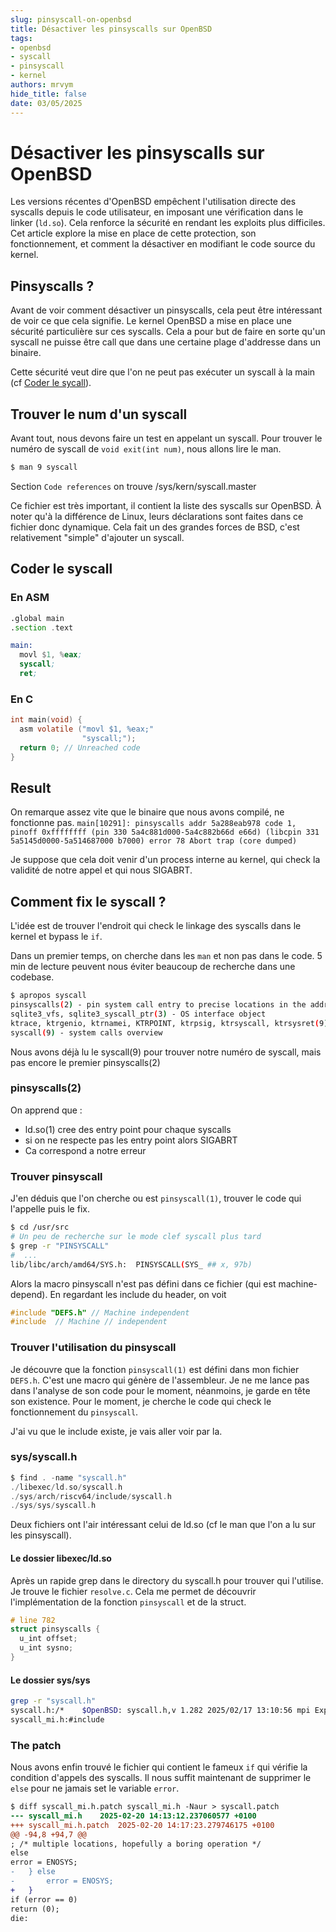```yaml
---
slug: pinsyscall-on-openbsd
title: Désactiver les pinsyscalls sur OpenBSD
tags:
- openbsd
- syscall
- pinsyscall
- kernel
authors: mrvym
hide_title: false
date: 03/05/2025
---
```

# Désactiver les pinsyscalls sur OpenBSD
Les versions récentes d'OpenBSD empêchent l'utilisation directe des syscalls depuis le code utilisateur, en imposant une vérification dans le linker (`ld.so`). 
Cela renforce la sécurité en rendant les exploits plus difficiles. Cet article explore la mise en place de cette protection, son fonctionnement, et comment la désactiver en modifiant le code source du kernel.
<!-- truncate --> 

## Pinsyscalls ? 

Avant de voir comment désactiver un pinsyscalls, cela peut être intéressant de voir ce que cela signifie. 
Le kernel OpenBSD a mise en place une sécurité particulière sur ces syscalls. Cela a pour but de faire en sorte qu'un syscall ne puisse être call que dans une certaine plage d'addresse dans un binaire. 

Cette sécurité veut dire que l'on ne peut pas exécuter un syscall à la main (cf [Coder le sycall](#coder-le-syscall)).

## Trouver le num d'un syscall 

Avant tout, nous devons faire un test en appelant un syscall. 
Pour trouver le numéro de syscall de `void exit(int num)`, nous allons lire le man.
```sh
$ man 9 syscall
```
Section `Code references` on trouve /sys/kern/syscall.master

Ce fichier est très important, il contient la liste des syscalls sur OpenBSD. À noter qu'à la différence de Linux, leurs déclarations sont faites dans ce fichier donc dynamique. 
Cela fait un des grandes forces de BSD, c'est relativement "simple" d'ajouter un syscall.


## Coder le syscall

### En ASM
```asm
.global main
.section .text

main:
  movl $1, %eax;
  syscall;
  ret;
```

### En C 

```c
int main(void) {
  asm volatile ("movl $1, %eax;"
                "syscall;");
  return 0; // Unreached code 
}
```

## Result 
On remarque assez vite que le binaire que nous avons compilé, ne fonctionne pas. 
`main[10291]: pinsyscalls addr 5a288eab978 code 1, pinoff 0xffffffff (pin 330 5a4c881d000-5a4c882b66d e66d) (libcpin 331 5a5145d0000-5a514687000 b7000) error 78
Abort trap (core dumped)`

Je suppose que cela doit venir d'un process interne au kernel, qui check la validité de notre appel et qui nous SIGABRT.

## Comment fix le syscall ? 

L'idée est de trouver l'endroit qui check le linkage des syscalls dans le kernel et bypass le `if`.

Dans un premier temps, on cherche dans les `man` et non pas dans le code.
5 min de lecture peuvent nous éviter beaucoup de recherche dans une codebase.

```sh
$ apropos syscall
pinsyscalls(2) - pin system call entry to precise locations in the address space
sqlite3_vfs, sqlite3_syscall_ptr(3) - OS interface object
ktrace, ktrgenio, ktrnamei, KTRPOINT, ktrpsig, ktrsyscall, ktrsysret(9) - process tracing kernel interface
syscall(9) - system calls overview
```
Nous avons déjà lu le syscall(9) pour trouver notre numéro de syscall, mais pas encore le premier pinsyscalls(2)

### pinsyscalls(2)

On apprend que : 
- ld.so(1) cree des entry point pour chaque syscalls
- si on ne respecte pas les entry point alors SIGABRT 
- Ca correspond a notre erreur

### Trouver pinsyscall

J'en déduis que l'on cherche ou est `pinsyscall(1)`, trouver le code qui l'appelle puis le fix.

```sh 
$ cd /usr/src
# Un peu de recherche sur le mode clef syscall plus tard
$ grep -r "PINSYSCALL"
#  ...
lib/libc/arch/amd64/SYS.h:	PINSYSCALL(SYS_ ## x, 97b)
```

Alors la macro pinsyscall n'est pas défini dans ce fichier (qui est machine-depend). En regardant les include du header, on voit 

```c
#include "DEFS.h" // Machine independent
#include  // Machine // independent
```

### Trouver l'utilisation du pinsyscall

Je découvre que la fonction `pinsyscall(1)` est défini dans mon fichier `DEFS.h`. C'est une macro qui génère de l'assembleur. 
Je ne me lance pas dans l'analyse de son code pour le moment, néanmoins, je garde en tête son existence. 
Pour le moment, je cherche le code qui check le fonctionnement du `pinsyscall`. 

J'ai vu que le include  existe, je vais aller voir par la.

### sys/syscall.h

```c
$ find . -name "syscall.h"
./libexec/ld.so/syscall.h
./sys/arch/riscv64/include/syscall.h
./sys/sys/syscall.h
```

Deux fichiers ont l'air intéressant celui de ld.so (cf le man que l'on a lu sur les pinsyscall).

#### Le dossier libexec/ld.so

Après un rapide grep dans le directory du syscall.h pour trouver qui l'utilise. Je trouve le fichier `resolve.c`.
Cela me permet de découvrir l'implémentation de la fonction `pinsyscall` et de la struct.
```c title="/usr/src/libexec/ld.so/resolve.c "
# line 782
struct pinsyscalls {
  u_int offset;
  u_int sysno;
}
```
#### Le dossier sys/sys

```sh
grep -r "syscall.h"
syscall.h:/*	$OpenBSD: syscall.h,v 1.282 2025/02/17 13:10:56 mpi Exp $	*/
syscall_mi.h:#include 
```

### The patch

Nous avons enfin trouvé le fichier qui contient le fameux `if` qui vérifie la condition d'appels des syscalls.
Il nous suffit maintenant de supprimer le `else` pour ne jamais set le variable `error`.

```diff
$ diff syscall_mi.h.patch syscall_mi.h -Naur > syscall.patch
--- syscall_mi.h	2025-02-20 14:13:12.237060577 +0100
+++ syscall_mi.h.patch	2025-02-20 14:17:23.279746175 +0100
@@ -94,8 +94,7 @@
; /* multiple locations, hopefully a boring operation */
else
error = ENOSYS;
-	} else
-		error = ENOSYS;
+	}
if (error == 0)
return (0);
die:
```
